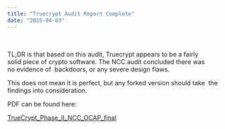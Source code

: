 ```yaml
---
title: "Truecrypt Audit Report Complete"
date: "2015-04-03"
---
```


 

TL;DR is that based on this audit, Truecrypt appears to be a fairly solid piece of crypto software. The NCC audit concluded there was no evidence of  backdoors, or any severe design flaws.

This does not mean it is perfect, but any forked version should take  the findings into consideration.

PDF can be found here:

[TrueCrypt\_Phase\_II\_NCC\_OCAP\_final](http://104.167.119.213/wp-content/uploads/2015/04/TrueCrypt_Phase_II_NCC_OCAP_final.pdf)
